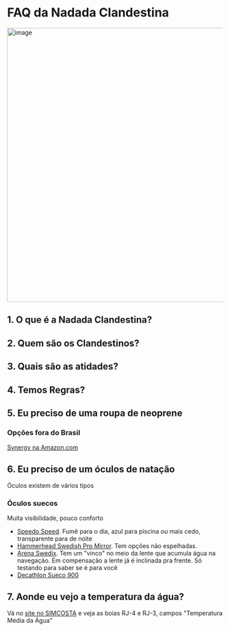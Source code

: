 # FAQ da Nadada Clandestina

<img width="640" height="640" alt="image" src="https://github.com/user-attachments/assets/f5351663-9bfb-4fb4-8b4f-f97e12901983" />


## 1. O que é a Nadada Clandestina?

## 2. Quem são os Clandestinos?

## 3. Quais são as atidades?

## 4. Temos Regras?

## 5. Eu preciso de uma roupa de neoprene

### Opções fora do Brasil

[Synergy na Amazon.com](https://www.amazon.com/Synergy-Triathlon-Wetsuit-2mm-Sleeveless/dp/B0DTMG7Y5S/ref=sr_1_24?crid=2203TSMC4S2EB&dib=eyJ2IjoiMSJ9.CH31ayeioobOMHoSlZ8FWLXF2XJ_pGk-kujCS8MEmVDgRXd347ahdhwOZeUgNnbbLo1x3PCfMOisfZTzlBL0jehPtP_CMweUUXFypP0g6lk2iAB1WsJoibficTaCFUs2ICvCSnoMys6Y6z6TEj6aJzk2L1zCGdjpgQ2pMhfvTI-ObPB-_9WTgbSKAPaLzW08jpwEyLIb2yBJFWGCrfGmTKU01Nmvb4r79xTa8GWAfhvVtdgYtdAplzJ8iPkQQtU5nGlfuHWlQKbp9MjfNPAtg4sHxh6oNpjaJ4saH4M_VGI.4U5iEOGrm-LNYnrwq5XPiyCf-_ZZ-hcMBw9G88CMesI&dib_tag=se&keywords=synergy+tri+suit&qid=1759859896&sprefix=synergy+tr%2Caps%2C370&sr=8-24)

## 6. Eu preciso de um óculos de natação

Óculos existem de vários tipos

### Óculos suecos

Muita visibilidade, pouco conforto

 - [Speedo Speed](https://www.amazon.com.br/%C3%93culos-Speed-Amarelo-Fum%C3%AA-Speedo/dp/B07G7HHQ4N/ref=pd_ci_mcx_mh_mcx_views_0_image?pd_rd_w=MsE8s&content-id=amzn1.sym.a320eae0-51a8-4a52-97b2-1acbb47e29c8%3Aamzn1.symc.c3d5766d-b606-46b8-ab07-1d9d1da0638a&pf_rd_p=a320eae0-51a8-4a52-97b2-1acbb47e29c8&pf_rd_r=GGV925RZD0P2AB6DX7SB&pd_rd_wg=g8fyY&pd_rd_r=a643bf46-cff5-4fbf-8409-ba032f12aba2&pd_rd_i=B07G7HHQ4N). Fumê para o dia, azul para piscina ou mais cedo, transparente para de noite
 - [Hammerhead Swedish Pro Mirror](https://www.amazon.com.br/Hammerhead-Swedish-Nata%C3%A7%C3%A3o-Unissex-Espelhado/dp/B07G4FCLHS/ref=dp-upsell-widget_d_sccl_2_2/132-7684541-9921002?pd_rd_w=rHCnm&content-id=amzn1.sym.7d7a1c4f-662f-4003-807c-1e4dd398ce29&pf_rd_p=7d7a1c4f-662f-4003-807c-1e4dd398ce29&pf_rd_r=GSF4PAERFD8EG0THSEWQ&pd_rd_wg=GaijU&pd_rd_r=1f176b54-dcb3-4092-80fb-0f0201f2e28c&pd_rd_i=B07G4FCLHS&th=1). Tem opções não espelhadas.
 - [Arena Swedix](https://www.amazon.com.br/arena-92398-75-NS-Oculos-Swedix/dp/B006L8W972/ref=sr_1_4_pp?__mk_pt_BR=%C3%85M%C3%85%C5%BD%C3%95%C3%91&crid=1BA8UQ99K6ROW&dib=eyJ2IjoiMSJ9.VEc1XbPDY99lHzX9_dsVaJhm1VW_R5UY_mlePV4HdepIKkevfgJZrd_MGZi0GWbtPBSQFAEEkrHgDhiZEVGeKehc9M-OQM_diuLJM0kR8thcVmatJ9954JlzE_q1L-LSXZgxfD5Ok7NonoO7kXRtHDYkzuvzwImy0SoJdjolAfIynmGLbkERJUTGES6ScCFz8ENREgLMa0W9Xend8lNYE281xMeeAd3uXEM38To9TZXn9BLJgtkCbPMpblqS-erIgVMufeeJxRuMj7V9eNEmduDIbfEkSq8l-Bp8VxvBWp0.td9aDjqcyOamhvQiKLpw1-wjJbBufK9AhdsItQfWhVw&dib_tag=se&keywords=arena%2Boculos&qid=1759860280&s=sports&sprefix=arena%2Boculo%2Csporting%2C326&sr=1-4&ufe=app_do%3Aamzn1.fos.6121c6c4-c969-43ae-92f7-cc248fc6181d&th=1&psc=1). Tem um "vinco" no meio da lente que acumula água na navegação. Em compensação a lente já é inclinada pra frente. Só testando para saber se é para você
 - [Decathlon Sueco 900](https://www.decathlon.com.br/oculos-de-natacao-adulto-suecos-900-ajustavel-vermelho-8547673-nabaiji/p)

## 7. Aonde eu vejo a temperatura da água?

Vá no [site no SIMCOSTA](https://www.simcosta.furg.br/home) e veja as boias RJ-4 e RJ-3, campos "Temperatura Média da Água"
